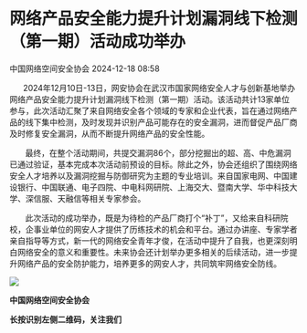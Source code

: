 #  网络产品安全能力提升计划漏洞线下检测（第一期）活动成功举办   
 中国网络空间安全协会   2024-12-18 08:58  
  
      2024年12月10日-13日，网安协会在武汉市国家网络安全人才与创新基地举办网络产品安全能力提升计划漏洞线下检测（第一期）活动。该活动共计13家单位参与，此次活动汇聚了来自网络安全各个领域的专家和企业代表，旨在通过网络产品的线下集中检测，及时发现并识别产品可能存在的安全漏洞，进而督促产品厂商及时修复安全漏洞，从而不断提升网络产品的安全性能。  
  
       最终，在整个活动期间，共提交漏洞86个，部分挖掘出的超、高、中危漏洞已通过验证，基本完成本次活动前预设的目标。除此之外，协会还组织了围绕网络安全人才培养以及漏洞挖掘与防御研究为主题的专业培训。来自国家电网、中国建设银行、中国联通、电子四院、中电科网研院、上海交大、暨南大学、华中科技大学、深信服、天融信等相关专家参会。  
  
       此次活动的成功举办，既是为待检的产品厂商打个“补丁”，又给来自科研院校，企事业单位的网安人才提供了历练技术的机会和平台。通过办讲座、专家学者亲自指导等方式，新一代的网络安全青年才俊，在活动中提升了自我，也更深刻明白网络安全的意义和重要性。未来协会还计划举办更多相关的后续活动，进一步提升网络产品的安全防护能力，培养更多的网安人才，共同筑牢网络安全防线。  
  
  
![](https://mmbiz.qpic.cn/sz_mmbiz_jpg/oVwibkSe4A7SdxC9hRibIckOYUaKCwRvcrKZ39ZLfIT0znRVYGupELsrB6x0dEgiaKnD2XcuTCXDeH9sztAYJaYTA/640?wx_fmt=jpeg "")  
  
**中国网络空间安全协会**  
  
  
**长按识别左侧二维码，关注我们**  
  
  
  

